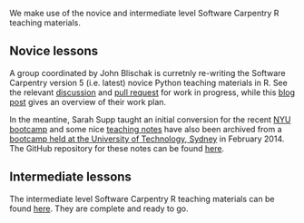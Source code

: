 We make use of the novice and intermediate level Software Carpentry R teaching materials.  

## Novice lessons

A group coordinated by John Blischak is curretnly re-writing the Software Carpentry 
version 5 (i.e. latest) novice Python teaching materials in R. See the relevant 
[discussion](http://lists.software-carpentry.org/pipermail/r-discuss_lists.software-carpentry.org/) 
and [pull request](https://github.com/swcarpentry/bc/pull/396) for work in progress, while 
this [blog post](http://software-carpentry.org/blog/2014/04/novice-r-discussion-summary.html) 
gives an overview of their work plan.   

In the meantine, Sarah Supp taught an initial conversion for the recent 
[NYU bootcamp](http://swcarpentry.github.io/2014-03-17-nyu-R/) and some nice 
[teaching notes](http://nicercode.github.io/2014-02-18-UTS/lessons/) have also been 
archived from a 
[bootcamp held at the University of Technology, Sydney](http://nicercode.github.io/2014-02-18-UTS/) 
in February 2014. The GitHub repository for these notes can be found 
[here](https://github.com/nicercode/2014-02-18-UTS). 

## Intermediate lessons

The intermediate level Software Carpentry R teaching materials can be found 
[here](https://github.com/swcarpentry/bc/tree/master/intermediate/r). They are complete 
and ready to go.
